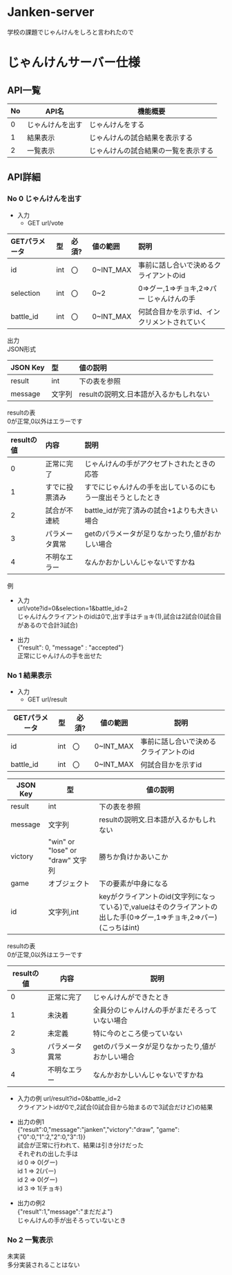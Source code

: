 # Janken-server
学校の課題でじゃんけんをしろと言われたので

# じゃんけんサーバー仕様  

## API一覧

|No|API名|機能概要|
|--|--|--|
|0|じゃんけんを出す|じゃんけんをする|
|1|結果表示|じゃんけんの試合結果を表示する|
|2|一覧表示|じゃんけんの試合結果の一覧を表示する|

## API詳細  

### No 0 じゃんけんを出す

* 入力
	* GET url/vote  
	
| GETパラメータ | 型 | 必須? | 値の範囲 | 説明 |
|:--|:--|:--|:--|:--|
|id|int|〇|0~INT_MAX|事前に話し合いで決めるクライアントのid|
|selection|int|〇|0~2|0=>グー,1=>チョキ,2=>パー じゃんけんの手|
|battle_id|int|〇|0~INT_MAX|何試合目かを示すid、インクリメントされていく|


出力  
JSON形式  

| JSON Key | 型 | 値の説明 |
|:---|:---|:---|
|result|int|下の表を参照|
|message|文字列|resultの説明文.日本語が入るかもしれない|

resultの表  
0が正常,0以外はエラーです  

| resultの値 | 内容 | 説明 |
|:---|:---|:---|
|0|正常に完了|じゃんけんの手がアクセプトされたときの応答|
|1|すでに投票済み|すでにじゃんけんの手を出しているのにもう一度出そうとしたとき|
|2|試合が不連続|battle_idが完了済みの試合+1よりも大きい場合|
|3|パラメータ異常|getのパラメータが足りなかったり,値がおかしい場合
|4|不明なエラー|なんかおかしいんじゃないですかね|

例  
* 入力   
url/vote?id=0&selection=1&battle_id=2  
じゃんけんクライアントのidは0で,出す手はチョキ(1),試合は2試合(0試合目があるので合計3試合)  

* 出力  
{"result": 0, "message" : "accepted"}  
正常にじゃんけんの手を出せた  

### No 1 結果表示  

* 入力   
	* GET url/result  

| GETパラメータ | 型 | 必須? | 値の範囲 | 説明 |
|--|--|--|--|--|
|id|int|〇|0~INT_MAX|事前に話し合いで決めるクライアントのid|
|battle_id|int|〇|0~INT_MAX|何試合目かを示すid  

 
|JSON Key| 型 |値の説明|
|--|--|--|
|result|int|下の表を参照|
|message|文字列|resultの説明文.日本語が入るかもしれない|
|victory| "win" or "lose" or "draw" 文字列|勝ちか負けかあいこか|
|  game|オブジェクト|下の要素が中身になる|
|id|文字列,int|keyがクライアントのid(文字列になっている)で,valueはそのクライアントの出した手(0=>グー,1=>チョキ,2=>パー)(こっちはint)|

resultの表  
0が正常,0以外はエラーです    

| resultの値 | 内容 | 説明 |
|--|--|--|
|0|正常に完了|じゃんけんができたとき|
|1|未決着|全員分のじゃんけんの手がまだそろっていない場合|
|2|未定義|特に今のところ使っていない|
|3|パラメータ異常|getのパラメータが足りなかったり,値がおかしい場合
|4|不明なエラー|なんかおかしいんじゃないですかね|


* 入力の例
url/result?id=0&battle_id=2  
クライアントidが0で,2試合(0試合目から始まるので3試合だけど)の結果  

* 出力の例1  
{"result":0,"message":"janken","victory":"draw", "game":{"0":0,"1":2,"2":0,"3":1}}  
試合が正常に行われて、結果は引き分けだった  
それぞれの出した手は  
id 0 => 0(グー)  
id 1 => 2(パー)  
id 2 => 0(グー)  
id 3 => 1(チョキ)  
  
* 出力の例2  
{"result":1,"message":"まだだよ"}  
じゃんけんの手が出そろっていないとき  

### No 2 一覧表示  
  
未実装  
多分実装されることはない  

